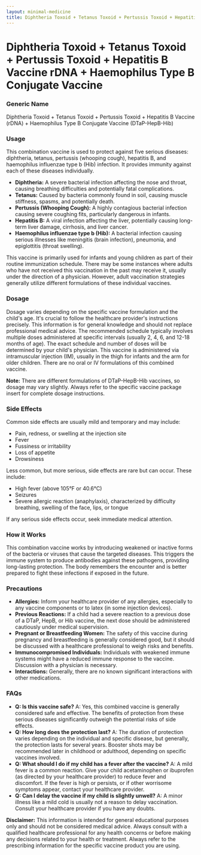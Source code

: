 ```yaml
---
layout: minimal-medicine
title: Diphtheria Toxoid + Tetanus Toxoid + Pertussis Toxoid + Hepatitis B Vaccine rDNA + Haemophilus Type B Conjugate Vaccine
---
```


# Diphtheria Toxoid + Tetanus Toxoid + Pertussis Toxoid + Hepatitis B Vaccine rDNA + Haemophilus Type B Conjugate Vaccine
### Generic Name
Diphtheria Toxoid + Tetanus Toxoid + Pertussis Toxoid + Hepatitis B Vaccine (rDNA) + Haemophilus Type B Conjugate Vaccine (DTaP-HepB-Hib)


### Usage
This combination vaccine is used to protect against five serious diseases: diphtheria, tetanus, pertussis (whooping cough), hepatitis B, and haemophilus influenzae type b (Hib) infection.  It provides immunity against each of these diseases individually.

* **Diphtheria:** A severe bacterial infection affecting the nose and throat, causing breathing difficulties and potentially fatal complications.
* **Tetanus:**  Caused by bacteria commonly found in soil, causing muscle stiffness, spasms, and potentially death.
* **Pertussis (Whooping Cough):** A highly contagious bacterial infection causing severe coughing fits, particularly dangerous in infants.
* **Hepatitis B:** A viral infection affecting the liver, potentially causing long-term liver damage, cirrhosis, and liver cancer.
* **Haemophilus influenzae type b (Hib):** A bacterial infection causing serious illnesses like meningitis (brain infection), pneumonia, and epiglottitis (throat swelling).


This vaccine is primarily used for infants and young children as part of their routine immunization schedule.  There may be some instances where adults who have not received this vaccination in the past may receive it, usually under the direction of a physician.  However, adult vaccination strategies generally utilize different formulations of these individual vaccines.


### Dosage

Dosage varies depending on the specific vaccine formulation and the child's age.  It's crucial to follow the healthcare provider's instructions precisely.  This information is for general knowledge and should not replace professional medical advice.  The recommended schedule typically involves multiple doses administered at specific intervals (usually 2, 4, 6, and 12-18 months of age).  The exact schedule and number of doses will be determined by your child's physician.  This vaccine is administered via intramuscular injection (IM), usually in the thigh for infants and the arm for older children.  There are no oral or IV formulations of this combined vaccine.

**Note:**  There are different formulations of DTaP-HepB-Hib vaccines, so dosage may vary slightly.  Always refer to the specific vaccine package insert for complete dosage instructions.


### Side Effects

Common side effects are usually mild and temporary and may include:

* Pain, redness, or swelling at the injection site
* Fever
* Fussiness or irritability
* Loss of appetite
* Drowsiness

Less common, but more serious, side effects are rare but can occur. These include:

* High fever (above 105°F or 40.6°C)
* Seizures
* Severe allergic reaction (anaphylaxis), characterized by difficulty breathing, swelling of the face, lips, or tongue


If any serious side effects occur, seek immediate medical attention.


### How it Works

This combination vaccine works by introducing weakened or inactive forms of the bacteria or viruses that cause the targeted diseases. This triggers the immune system to produce antibodies against these pathogens, providing long-lasting protection.  The body remembers the encounter and is better prepared to fight these infections if exposed in the future.


### Precautions

* **Allergies:**  Inform your healthcare provider of any allergies, especially to any vaccine components or to latex (in some injection devices).
* **Previous Reactions:**  If a child had a severe reaction to a previous dose of a DTaP, HepB, or Hib vaccine, the next dose should be administered cautiously under medical supervision.
* **Pregnant or Breastfeeding Women:**  The safety of this vaccine during pregnancy and breastfeeding is generally considered good, but it should be discussed with a healthcare professional to weigh risks and benefits.
* **Immunocompromised Individuals:**  Individuals with weakened immune systems might have a reduced immune response to the vaccine.  Discussion with a physician is necessary.
* **Interactions:**  Generally, there are no known significant interactions with other medications.


### FAQs

* **Q:  Is this vaccine safe?** A: Yes, this combined vaccine is generally considered safe and effective. The benefits of protection from these serious diseases significantly outweigh the potential risks of side effects.
* **Q: How long does the protection last?** A:  The duration of protection varies depending on the individual and specific disease, but generally, the protection lasts for several years.  Booster shots may be recommended later in childhood or adulthood, depending on specific vaccines involved.
* **Q: What should I do if my child has a fever after the vaccine?** A:  A mild fever is a common reaction. Give your child acetaminophen or ibuprofen (as directed by your healthcare provider) to reduce fever and discomfort. If the fever is high or persists, or if other worrisome symptoms appear, contact your healthcare provider.
* **Q: Can I delay the vaccine if my child is slightly unwell?** A:  A minor illness like a mild cold is usually not a reason to delay vaccination. Consult your healthcare provider if you have any doubts.


**Disclaimer:** This information is intended for general educational purposes only and should not be considered medical advice. Always consult with a qualified healthcare professional for any health concerns or before making any decisions related to your health or treatment.  Always refer to the prescribing information for the specific vaccine product you are using.
